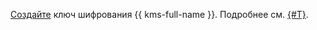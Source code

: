 [Создайте](../../kms/operations/key.md#create) ключ шифрования {{ kms-full-name }}. Подробнее см. [{#T}](../../compute/concepts/encryption.md).